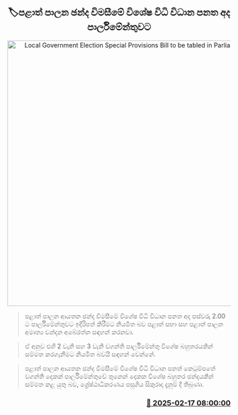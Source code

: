 <p align='center'><b><h2 align='center' title='Local Government Election Special Provisions Bill to be tabled in Parliament today'>🏷පළාත් පාලන ඡන්ද විමසීමේ විශේෂ විධි විධාන පනත අද පාර්ලිමේන්තුවට</h2></b></p>
<p align='center'><img src='https://helakuru.sgp1.cdn.digitaloceanspaces.com/esana/images/lib/parliment-new-01[1].jpg' width='600' alt='Local Government Election Special Provisions Bill to be tabled in Parliament today'></p>

> පළාත් පාලන ආයතන ඡන්ද විමසීමේ විශේෂ විධි විධාන පනත අද පස්වරු 2.00 ට පාර්ලිමේන්තුවට ඉදිරිපත් කිරීමට නියමිත බව පළාත් සභා සහ පළාත් පාලන අමාත්‍ය චන්දන අබේරත්න සඳහන් කරනවා.

> ඒ අනුව එහි 2 වැනි සහ 3 වැනි වගන්ති පාර්ලිමේන්තු විශේෂ බහුතරයකින් සම්මත කරගැනීමට නියමිත බවයි සඳහන් වෙන්නේ.

> පළාත් පාලන ආයතන ඡන්ද විමසීමේ විශේෂ විධි විධාන පනත් කෙටුම්පතේ වගන්ති දෙකක් පාර්ලිමේන්තුවේ තුනෙන් දෙකක විශේෂ බහුතර ඡන්දයකින් සම්මත කළ යුතු බව, ශ්‍රේෂ්ඨාධිකරණය පසුගිය සිකුරාදා දැනුම් දී තිබුණා.



<h3 align='right'><a href='https://www.helakuru.lk/esana/p/107502/'>📅 2025-02-17 08:00:00</a></h3>
